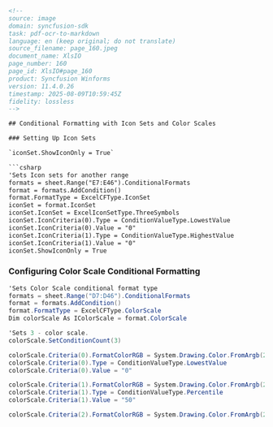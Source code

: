 ```html
<!-- 
source: image
domain: syncfusion-sdk
task: pdf-ocr-to-markdown
language: en (keep original; do not translate)
source_filename: page_160.jpeg
document_name: XlsIO
page_number: 160
page_id: XlsIO#page_160
product: Syncfusion Winforms
version: 11.4.0.26
timestamp: 2025-08-09T10:59:45Z
fidelity: lossless
-->

## Conditional Formatting with Icon Sets and Color Scales

### Setting Up Icon Sets

`iconSet.ShowIconOnly = True`

```csharp
'Sets Icon sets for another range
formats = sheet.Range("E7:E46").ConditionalFormats
format = formats.AddCondition()
format.FormatType = ExcelCFType.IconSet
iconSet = format.IconSet
iconSet.IconSet = ExcelIconSetType.ThreeSymbols
iconSet.IconCriteria(0).Type = ConditionValueType.LowestValue
iconSet.IconCriteria(0).Value = "0"
iconSet.IconCriteria(1).Type = ConditionValueType.HighestValue
iconSet.IconCriteria(1).Value = "0"
iconSet.ShowIconOnly = True
```

### Configuring Color Scale Conditional Formatting

```csharp
'Sets Color Scale conditional format type
formats = sheet.Range("D7:D46").ConditionalFormats
format = formats.AddCondition()
format.FormatType = ExcelCFType.ColorScale
Dim colorScale As IColorScale = format.ColorScale

'Sets 3 - color scale.
colorScale.SetConditionCount(3)

colorScale.Criteria(0).FormatColorRGB = System.Drawing.Color.FromArgb(230, 197, 218)
colorScale.Criteria(0).Type = ConditionValueType.LowestValue
colorScale.Criteria(0).Value = "0"

colorScale.Criteria(1).FormatColorRGB = System.Drawing.Color.FromArgb(244, 210, 178)
colorScale.Criteria(1).Type = ConditionValueType.Percentile
colorScale.Criteria(1).Value = "50"

colorScale.Criteria(2).FormatColorRGB = System.Drawing.Color.FromArgb(245, 247, 171)
```

<!-- tags: [xlsio, conditional formatting, icon sets, color scales] keywords: [iconset, excelcftype, colorscale, conditionvaluetype] -->
```